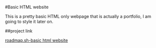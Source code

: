 #Basic HTML website

This is a pretty basic HTML only webpage that is actually a portfolio, I am going to style it later on.

##project link

[roadmap.sh-basic html website](https://roadmap.sh/projects/basic-html-website)
